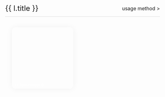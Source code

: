 <div class="context">
  <div class="list-content" v-for="l in list" :key="l.title">
    <div class="line">
      <span>{{ l.title }}</span>
      <a :href="l.link">usage method ></a>
    </div>
    <div class="canvas-list">
      <div
        :style="{ backgroundImage: `url(${withBase(`/images/list/list-${item.model}.gif`)})` }"
        class="item"
        v-for="item in l.list"
        :key="item.model"
        @click="toPage(item)"
      >
        <span class="title">{{ item.model }}</span>
      </div>
    </div>
  </div>
</div>

<script setup>
import { withBase } from '@vuepress/client'
import { canvasList, htmlList } from '../../../../utils/listData.ts'
import { useRouter } from 'vue-router'
const router = useRouter()
let list = [
  { title: 'Canvas', list: canvasList, link: '/web-loading/us/document/use.html' },
  { title: 'Html', list: htmlList, link: '/web-loading/us/document/use.html#html-configuration-method' }
]
function toPage(canvas) {
  router.push(`/us/example/${canvas.model.includes('html-') ? 'html' : 'canvas'}?model=${canvas.model}`)
}
</script>
<style scoped>
.context {
  margin-top: 20px;
}
.context .line {
  border-bottom: 1px solid rgba(192, 192, 192, 0.597);
  padding-bottom: 12px;
  display: flex;
  justify-content: space-between;
  align-items: center;
}
.context .line span {
  font-size: 24px;
}
.context .line a {
  font-size: 16px;
  cursor: pointer;
}
.canvas-list {
  margin-top: 12px;
  display: flex;
  flex-wrap: wrap;
}
@media (max-width: 750px) {
  .canvas-list {
    justify-content: center;
  }
}
.canvas-list .item {
  width: 200px;
  height: 200px;
  box-shadow: 0 0 20px rgb(0 0 0 / 5%);
  cursor: pointer;
  border-radius: 12px;
  margin: 22px;
  position: relative;
  overflow: hidden;
  background-repeat: no-repeat;
  background-size: 100% 100%;
  transition: 0.22s;
}
.canvas-list .item:active {
  transform: scale(0.9);
}
.canvas-list .item .title {
  position: absolute;
  bottom: 5px;
  left: 10px;
  color: white;
  font-weight: bold;
  font-size: 12px;
}
</style>
